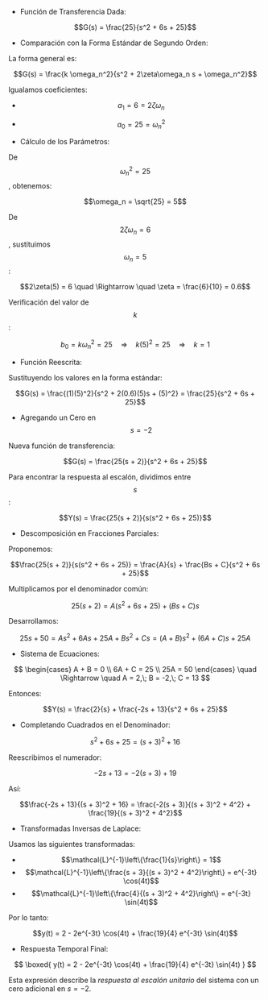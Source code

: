 
- Función de Transferencia Dada:

$$G(s) = \frac{25}{s^2 + 6s + 25}$$

- Comparación con la Forma Estándar de Segundo Orden:

La forma general es:

$$G(s) = \frac{k \omega_n^2}{s^2 + 2\zeta\omega_n s + \omega_n^2}$$

Igualamos coeficientes:

- $$a_1 = 6 = 2\zeta\omega_n$$
- $$a_0 = 25 = \omega_n^2$$

- Cálculo de los Parámetros:

De $$\omega_n^2 = 25$$, obtenemos:

$$\omega_n = \sqrt{25} = 5$$

De $$2\zeta\omega_n = 6$$, sustituimos $$\omega_n = 5$$:

$$2\zeta(5) = 6 \quad \Rightarrow \quad \zeta = \frac{6}{10} = 0.6$$

Verificación del valor de $$k$$:

$$b_0 = k\omega_n^2 = 25 \quad \Rightarrow \quad k(5)^2 = 25 \quad \Rightarrow \quad k = 1$$

- Función Reescrita:

Sustituyendo los valores en la forma estándar:

$$G(s) = \frac{(1)(5)^2}{s^2 + 2(0.6)(5)s + (5)^2} = \frac{25}{s^2 + 6s + 25}$$

- Agregando un Cero en $$s = -2$$

Nueva función de transferencia:

$$G(s) = \frac{25(s + 2)}{s^2 + 6s + 25}$$

Para encontrar la respuesta al escalón, dividimos entre $$s$$:

$$Y(s) = \frac{25(s + 2)}{s(s^2 + 6s + 25)}$$

- Descomposición en Fracciones Parciales:

Proponemos:

$$\frac{25(s + 2)}{s(s^2 + 6s + 25)} = \frac{A}{s} + \frac{Bs + C}{s^2 + 6s + 25}$$

Multiplicamos por el denominador común:

$$25(s + 2) = A(s^2 + 6s + 25) + (Bs + C)s$$

Desarrollamos:

$$25s + 50 = A s^2 + 6A s + 25A + B s^2 + C s
= (A + B)s^2 + (6A + C)s + 25A$$

- Sistema de Ecuaciones:

$$
\begin{cases}
A + B = 0 \\
6A + C = 25 \\
25A = 50
\end{cases}
\quad \Rightarrow \quad
A = 2,\; B = -2,\; C = 13
$$

Entonces:

$$Y(s) = \frac{2}{s} + \frac{-2s + 13}{s^2 + 6s + 25}$$

- Completando Cuadrados en el Denominador:

$$s^2 + 6s + 25 = (s + 3)^2 + 16$$

Reescribimos el numerador:

$$-2s + 13 = -2(s + 3) + 19$$

Así:

$$\frac{-2s + 13}{(s + 3)^2 + 16} = \frac{-2(s + 3)}{(s + 3)^2 + 4^2} + \frac{19}{(s + 3)^2 + 4^2}$$

- Transformadas Inversas de Laplace:

Usamos las siguientes transformadas:

- $$\mathcal{L}^{-1}\left\{\frac{1}{s}\right\} = 1$$
- $$\mathcal{L}^{-1}\left\{\frac{s + 3}{(s + 3)^2 + 4^2}\right\} = e^{-3t} \cos(4t)$$
- $$\mathcal{L}^{-1}\left\{\frac{4}{(s + 3)^2 + 4^2}\right\} = e^{-3t} \sin(4t)$$

Por lo tanto:

$$y(t) = 2 - 2e^{-3t} \cos(4t) + \frac{19}{4} e^{-3t} \sin(4t)$$

- Respuesta Temporal Final:

$$
\boxed{
y(t) = 2 - 2e^{-3t} \cos(4t) + \frac{19}{4} e^{-3t} \sin(4t)
}
$$

Esta expresión describe la *respuesta al escalón unitario* del sistema con un cero adicional en $ s = -2 $.
